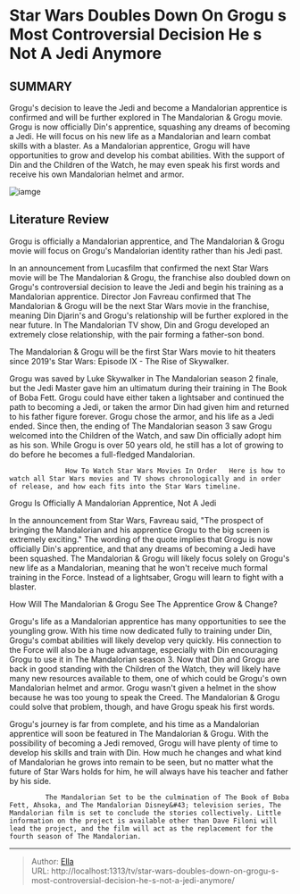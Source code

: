 # Star Wars Doubles Down On Grogu s Most Controversial Decision He s Not A Jedi Anymore


## SUMMARY 



  Grogu&#39;s decision to leave the Jedi and become a Mandalorian apprentice is confirmed and will be further explored in The Mandalorian &amp; Grogu movie.   Grogu is now officially Din&#39;s apprentice, squashing any dreams of becoming a Jedi. He will focus on his new life as a Mandalorian and learn combat skills with a blaster.   As a Mandalorian apprentice, Grogu will have opportunities to grow and develop his combat abilities. With the support of Din and the Children of the Watch, he may even speak his first words and receive his own Mandalorian helmet and armor.  

![iamge](https://static1.srcdn.com/wordpress/wp-content/uploads/2024/01/img_90a35a4c4dd3-1.jpeg)

## Literature Review
Grogu is officially a Mandalorian apprentice, and The Mandalorian &amp; Grogu movie will focus on Grogu&#39;s Mandalorian identity rather than his Jedi past.




In an announcement from Lucasfilm that confirmed the next Star Wars movie will be The Mandalorian &amp; Grogu, the franchise also doubled down on Grogu&#39;s controversial decision to leave the Jedi and begin his training as a Mandalorian apprentice. Director Jon Favreau confirmed that The Mandalorian &amp; Grogu will be the next Star Wars movie in the franchise, meaning Din Djarin&#39;s and Grogu&#39;s relationship will be further explored in the near future. In The Mandalorian TV show, Din and Grogu developed an extremely close relationship, with the pair forming a father-son bond.






The Mandalorian &amp; Grogu will be the first Star Wars movie to hit theaters since 2019&#39;s Star Wars: Episode IX - The Rise of Skywalker.




Grogu was saved by Luke Skywalker in The Mandalorian season 2 finale, but the Jedi Master gave him an ultimatum during their training in The Book of Boba Fett. Grogu could have either taken a lightsaber and continued the path to becoming a Jedi, or taken the armor Din had given him and returned to his father figure forever. Grogu chose the armor, and his life as a Jedi ended. Since then, the ending of The Mandalorian season 3 saw Grogu welcomed into the Children of the Watch, and saw Din officially adopt him as his son. While Grogu is over 50 years old, he still has a lot of growing to do before he becomes a full-fledged Mandalorian.

                  How To Watch Star Wars Movies In Order   Here is how to watch all Star Wars movies and TV shows chronologically and in order of release, and how each fits into the Star Wars timeline.    





 Grogu Is Officially A Mandalorian Apprentice, Not A Jedi 
          

In the announcement from Star Wars, Favreau said, &#34;The prospect of bringing the Mandalorian and his apprentice Grogu to the big screen is extremely exciting.&#34; The wording of the quote implies that Grogu is now officially Din&#39;s apprentice, and that any dreams of becoming a Jedi have been squashed. The Mandalorian &amp; Grogu will likely focus solely on Grogu&#39;s new life as a Mandalorian, meaning that he won&#39;t receive much formal training in the Force. Instead of a lightsaber, Grogu will learn to fight with a blaster.



 How Will The Mandalorian &amp; Grogu See The Apprentice Grow &amp; Change? 
          




Grogu&#39;s life as a Mandalorian apprentice has many opportunities to see the youngling grow. With his time now dedicated fully to training under Din, Grogu&#39;s combat abilities will likely develop very quickly. His connection to the Force will also be a huge advantage, especially with Din encouraging Grogu to use it in The Mandalorian season 3. Now that Din and Grogu are back in good standing with the Children of the Watch, they will likely have many new resources available to them, one of which could be Grogu&#39;s own Mandalorian helmet and armor. Grogu wasn&#39;t given a helmet in the show because he was too young to speak the Creed. The Mandalorian &amp; Grogu could solve that problem, though, and have Grogu speak his first words.

Grogu&#39;s journey is far from complete, and his time as a Mandalorian apprentice will soon be featured in The Mandalorian &amp; Grogu. With the possibility of becoming a Jedi removed, Grogu will have plenty of time to develop his skills and train with Din. How much he changes and what kind of Mandalorian he grows into remain to be seen, but no matter what the future of Star Wars holds for him, he will always have his teacher and father by his side.




             The Mandalorian Set to be the culmination of The Book of Boba Fett, Ahsoka, and The Mandalorian Disney&#43; television series, The Mandalorian film is set to conclude the stories collectively. Little information on the project is available other than Dave Filoni will lead the project, and the film will act as the replacement for the fourth season of The Mandalorian.  



---

> Author: [Ella](https://instagram.hk.cn/)  
> URL: http://localhost:1313/tv/star-wars-doubles-down-on-grogu-s-most-controversial-decision-he-s-not-a-jedi-anymore/  

